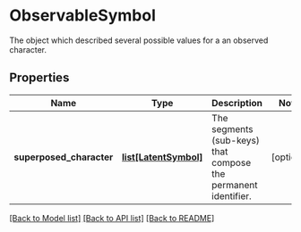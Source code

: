 # ObservableSymbol

The object which described several possible values for a an observed character.
## Properties
Name | Type | Description | Notes
------------ | ------------- | ------------- | -------------
**superposed_character** | [**list[LatentSymbol]**](LatentSymbol.md) | The segments (sub-keys) that compose the permanent identifier. | [optional] 

[[Back to Model list]](../README.md#documentation-for-models) [[Back to API list]](../README.md#documentation-for-api-endpoints) [[Back to README]](../README.md)


